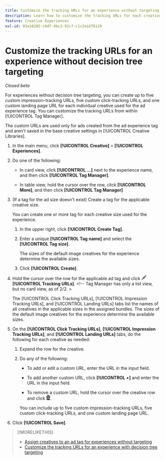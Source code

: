 ```yaml
---
title: Customize the tracking URLs for an experience without targeting
description: Learn how to customize the tracking URLs for each creative in an experience without decision tree targeting.
feature: Creative Experiences
exl-id: 03a10285-c0df-4bc3-92c7-c1c2ea3f8129
---
```

# Customize the tracking URLs for an experience without decision tree targeting

*Closed beta*

For experiences without decision tree targeting, you can create up to five custom impression-tracking URLs, five custom click-tracking URLs, and one custom landing page URL for each individual creative used for the ad experience tag. You can customize the tracking URLs from within [!UICONTROL Tag Manager].

The custom URLs are used only for ads created from the ad experience tag and aren't saved in the base creative settings in [!UICONTROL Creative Libraries].

1. In the main menu, click **[!UICONTROL Creative]** > **[!UICONTROL Experiences]**.

1. Do one of the following:

   * In card view, click **[!UICONTROL ...]** next to the experience name, and then click **[!UICONTROL Tag Manager]**.
     
   * In table view, hold the cursor over the row, click **[!UICONTROL More]**, and then click **[!UICONTROL Tag Manager]**

1. (If a tag for the ad size doesn't exist) Create a tag for the applicable creative size.

   You can create one or more tag for each creative size used for the experience.

   1. In the upper right, click **[!UICONTROL Create Tag]**.

   1. Enter a unique **[!UICONTROL Tag name]** and select the **[!UICONTROL Tag size]**.

      The sizes of the default image creatives for the experience determine the available sizes.

   1. Click **[!UICONTROL Create]**.

1. Hold the cursor over the row for the applicable ad tag and click ![Edit tracking URLs](/help/creative/assets/edit-gray.png "Edit tracking URLs") **[!UICONTROL Tracking URLs]**. <!-- For targeted experiences, this is "EDIT Tracking URLs" --><!-- Tag Manager has only a list view, but no card view, as of 2/2. >

   The [!UICONTROL Click Tracking URLs], [!UICONTROL Impression Tracking URLs], and [!UICONTROL Landing URLs] tabs list the names of all creatives in the applicable sizes in the assigned bundles. The sizes of the default image creatives for the experience determine the available sizes.<!-- There's no distinct "Creative Sizes" setting. -->

1. On the **[!UICONTROL Click Tracking URLs]**, **[!UICONTROL Impression Tracking URLs]**, and **[!UICONTROL Landing URLs]** tabs, do the following for each creative as needed:

   1. Expand the row for the creative.

   1. Do any of the following:
   
      * To add or edit a custom URL, enter the URL in the input field.
      
      * To add another custom URL, click **[!UICONTROL +]** and enter the URL in the input field.

      * To remove a custom URL, hold the cursor over the creative row and click ![Delete](/help/creative/assets/delete.png "Delete").

      You can include up to five custom impression-tracking URLs, five custom click-tracking URLs, and one custom landing page URL.

1. Click **[!UICONTROL Save]**.

>[!MORELIKETHIS]
>
>* [Assign creatives to an ad tag for experiences without targeting](experience-tag-assign-creatives.md)
>* [Customize the tracking URLs for an experience with decision tree targeting](experience-tracking-urls-targeting.md)
